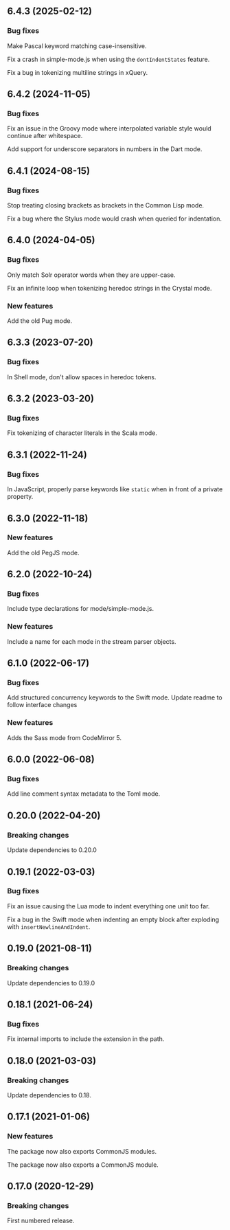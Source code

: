 ## 6.4.3 (2025-02-12)

### Bug fixes

Make Pascal keyword matching case-insensitive.

Fix a crash in simple-mode.js when using the `dontIndentStates` feature.

Fix a bug in tokenizing multiline strings in xQuery.

## 6.4.2 (2024-11-05)

### Bug fixes

Fix an issue in the Groovy mode where interpolated variable style would continue after whitespace.

Add support for underscore separators in numbers in the Dart mode.

## 6.4.1 (2024-08-15)

### Bug fixes

Stop treating closing brackets as brackets in the Common Lisp mode.

Fix a bug where the Stylus mode would crash when queried for indentation.

## 6.4.0 (2024-04-05)

### Bug fixes

Only match Solr operator words when they are upper-case.

Fix an infinite loop when tokenizing heredoc strings in the Crystal mode.

### New features

Add the old Pug mode.

## 6.3.3 (2023-07-20)

### Bug fixes

In Shell mode, don't allow spaces in heredoc tokens.

## 6.3.2 (2023-03-20)

### Bug fixes

Fix tokenizing of character literals in the Scala mode.

## 6.3.1 (2022-11-24)

### Bug fixes

In JavaScript, properly parse keywords like `static` when in front of a private property.

## 6.3.0 (2022-11-18)

### New features

Add the old PegJS mode.

## 6.2.0 (2022-10-24)

### Bug fixes

Include type declarations for mode/simple-mode.js.

### New features

Include a name for each mode in the stream parser objects.

## 6.1.0 (2022-06-17)

### Bug fixes

Add structured concurrency keywords to the Swift mode. Update readme to follow interface changes

### New features

Adds the Sass mode from CodeMirror 5.

## 6.0.0 (2022-06-08)

### Bug fixes

Add line comment syntax metadata to the Toml mode.

## 0.20.0 (2022-04-20)

### Breaking changes

Update dependencies to 0.20.0

## 0.19.1 (2022-03-03)

### Bug fixes

Fix an issue causing the Lua mode to indent everything one unit too far.

Fix a bug in the Swift mode when indenting an empty block after exploding with `insertNewlineAndIndent`.

## 0.19.0 (2021-08-11)

### Breaking changes

Update dependencies to 0.19.0

## 0.18.1 (2021-06-24)

### Bug fixes

Fix internal imports to include the extension in the path.

## 0.18.0 (2021-03-03)

### Breaking changes

Update dependencies to 0.18.

## 0.17.1 (2021-01-06)

### New features

The package now also exports CommonJS modules.

The package now also exports a CommonJS module.

## 0.17.0 (2020-12-29)

### Breaking changes

First numbered release.

